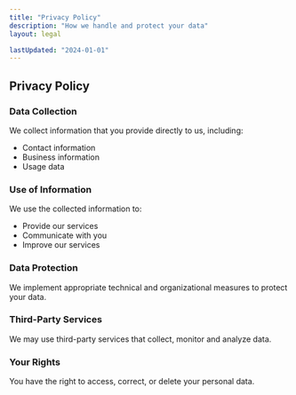 ```yaml
---
title: "Privacy Policy"
description: "How we handle and protect your data"
layout: legal

lastUpdated: "2024-01-01"
---
```


## Privacy Policy

### Data Collection

We collect information that you provide directly to us, including:
- Contact information
- Business information
- Usage data

### Use of Information

We use the collected information to:
- Provide our services
- Communicate with you
- Improve our services

### Data Protection

We implement appropriate technical and organizational measures to protect your data.

### Third-Party Services

We may use third-party services that collect, monitor and analyze data.

### Your Rights

You have the right to access, correct, or delete your personal data. 